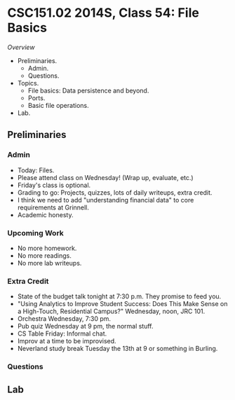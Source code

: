 CSC151.02 2014S, Class 54: File Basics
======================================

_Overview_

* Preliminaries.
    * Admin.
    * Questions.
* Topics.
    * File basics: Data persistence and beyond.
    * Ports.
    * Basic file operations.
* Lab.

Preliminaries
-------------

### Admin

* Today: Files.
* Please attend class on Wednesday!  (Wrap up, evaluate, etc.)
* Friday's class is optional.
* Grading to go: Projects, quizzes, lots of daily writeups, extra credit.
* I think we need to add "understanding financial data" to core requirements
  at Grinnell.
* Academic honesty.

### Upcoming Work

* No more homework.
* No more readings.
* No more lab writeups.

### Extra Credit

* State of the budget talk tonight at 7:30 p.m.  They promise to feed you.
* "Using Analytics to Improve Student Success: Does This Make Sense on a High-Touch, Residential Campus?"  Wednesday, noon, JRC 101.
* Orchestra Wednesday, 7:30 pm.
* Pub quiz Wednesday at 9 pm, the normal stuff.
* CS Table Friday: Informal chat.
* Improv at a time to be improvised.
* Neverland study break Tuesday the 13th at 9 or something in Burling.

### Questions

Lab
---
